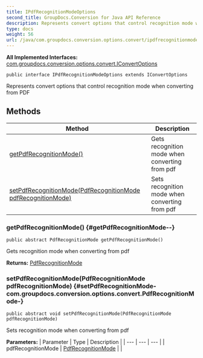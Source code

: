 ```yaml
---
title: IPdfRecognitionModeOptions
second_title: GroupDocs.Conversion for Java API Reference
description: Represents convert options that control recognition mode when converting from PDF
type: docs
weight: 56
url: /java/com.groupdocs.conversion.options.convert/ipdfrecognitionmodeoptions/
---
```

**All Implemented Interfaces:**
[com.groupdocs.conversion.options.convert.IConvertOptions](../../com.groupdocs.conversion.options.convert/iconvertoptions)
```
public interface IPdfRecognitionModeOptions extends IConvertOptions
```

Represents convert options that control recognition mode when converting from PDF
## Methods

| Method | Description |
| --- | --- |
| [getPdfRecognitionMode()](#getPdfRecognitionMode--) | Gets recognition mode when converting from pdf |
| [setPdfRecognitionMode(PdfRecognitionMode pdfRecognitionMode)](#setPdfRecognitionMode-com.groupdocs.conversion.options.convert.PdfRecognitionMode-) | Sets recognition mode when converting from pdf |
### getPdfRecognitionMode() {#getPdfRecognitionMode--}
```
public abstract PdfRecognitionMode getPdfRecognitionMode()
```


Gets recognition mode when converting from pdf

**Returns:**
[PdfRecognitionMode](../../com.groupdocs.conversion.options.convert/pdfrecognitionmode)
### setPdfRecognitionMode(PdfRecognitionMode pdfRecognitionMode) {#setPdfRecognitionMode-com.groupdocs.conversion.options.convert.PdfRecognitionMode-}
```
public abstract void setPdfRecognitionMode(PdfRecognitionMode pdfRecognitionMode)
```


Sets recognition mode when converting from pdf

**Parameters:**
| Parameter | Type | Description |
| --- | --- | --- |
| pdfRecognitionMode | [PdfRecognitionMode](../../com.groupdocs.conversion.options.convert/pdfrecognitionmode) |  |

